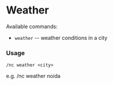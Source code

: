 # Weather

Available commands:
- `weather` -- weather conditions in a city

### Usage 

```
/nc weather <city>
```
e.g.  /nc weather noida
